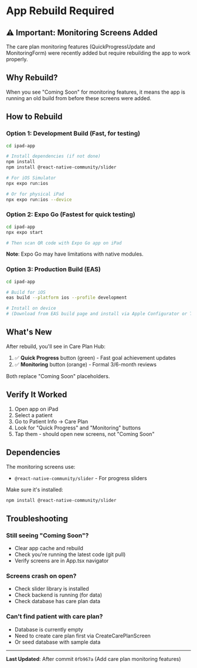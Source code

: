# App Rebuild Required

## ⚠️ Important: Monitoring Screens Added

The care plan monitoring features (QuickProgressUpdate and MonitoringForm) were recently added but require rebuilding the app to work properly.

## Why Rebuild?

When you see "Coming Soon" for monitoring features, it means the app is running an old build from before these screens were added.

## How to Rebuild

### Option 1: Development Build (Fast, for testing)

```bash
cd ipad-app

# Install dependencies (if not done)
npm install
npm install @react-native-community/slider

# For iOS Simulator
npx expo run:ios

# Or for physical iPad
npx expo run:ios --device
```

### Option 2: Expo Go (Fastest for quick testing)

```bash
cd ipad-app
npx expo start

# Then scan QR code with Expo Go app on iPad
```

**Note**: Expo Go may have limitations with native modules.

### Option 3: Production Build (EAS)

```bash
cd ipad-app

# Build for iOS
eas build --platform ios --profile development

# Install on device
# (Download from EAS build page and install via Apple Configurator or Testflight)
```

## What's New

After rebuild, you'll see in Care Plan Hub:

1. ✅ **Quick Progress** button (green) - Fast goal achievement updates
2. ✅ **Monitoring** button (orange) - Formal 3/6-month reviews

Both replace "Coming Soon" placeholders.

## Verify It Worked

1. Open app on iPad
2. Select a patient
3. Go to Patient Info → Care Plan
4. Look for "Quick Progress" and "Monitoring" buttons
5. Tap them - should open new screens, not "Coming Soon"

## Dependencies

The monitoring screens use:
- `@react-native-community/slider` - For progress sliders

Make sure it's installed:
```bash
npm install @react-native-community/slider
```

## Troubleshooting

### Still seeing "Coming Soon"?
- Clear app cache and rebuild
- Check you're running the latest code (git pull)
- Verify screens are in App.tsx navigator

### Screens crash on open?
- Check slider library is installed
- Check backend is running (for data)
- Check database has care plan data

### Can't find patient with care plan?
- Database is currently empty
- Need to create care plan first via CreateCarePlanScreen
- Or seed database with sample data

---

**Last Updated**: After commit `0fb967a` (Add care plan monitoring features)
